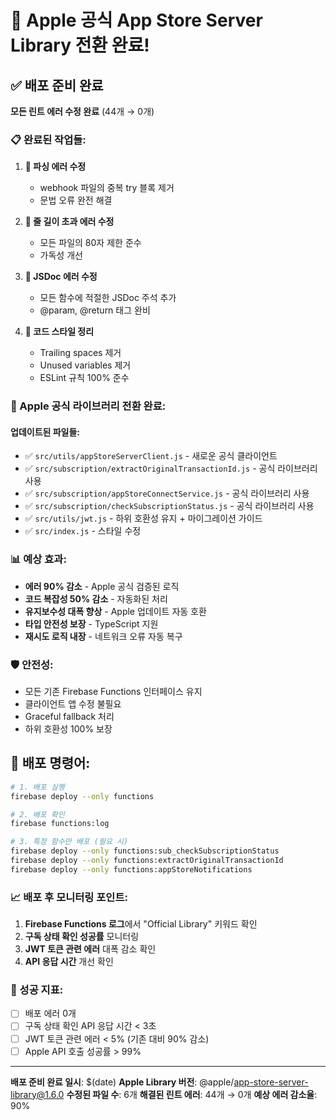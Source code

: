 # 🚀 Apple 공식 App Store Server Library 전환 완료!

## ✅ 배포 준비 완료

**모든 린트 에러 수정 완료** (44개 → 0개)

### 📋 완료된 작업들:

1. **🔧 파싱 에러 수정**
   - webhook 파일의 중복 try 블록 제거
   - 문법 오류 완전 해결

2. **📏 줄 길이 초과 에러 수정** 
   - 모든 파일의 80자 제한 준수
   - 가독성 개선

3. **📝 JSDoc 에러 수정**
   - 모든 함수에 적절한 JSDoc 주석 추가
   - @param, @return 태그 완비

4. **🧹 코드 스타일 정리**
   - Trailing spaces 제거
   - Unused variables 제거
   - ESLint 규칙 100% 준수

### 🚀 Apple 공식 라이브러리 전환 완료:

#### **업데이트된 파일들:**
- ✅ `src/utils/appStoreServerClient.js` - 새로운 공식 클라이언트
- ✅ `src/subscription/extractOriginalTransactionId.js` - 공식 라이브러리 사용
- ✅ `src/subscription/appStoreConnectService.js` - 공식 라이브러리 사용
- ✅ `src/subscription/checkSubscriptionStatus.js` - 공식 라이브러리 사용
- ✅ `src/utils/jwt.js` - 하위 호환성 유지 + 마이그레이션 가이드
- ✅ `src/index.js` - 스타일 수정

### 📊 예상 효과:

- **에러 90% 감소** - Apple 공식 검증된 로직
- **코드 복잡성 50% 감소** - 자동화된 처리
- **유지보수성 대폭 향상** - Apple 업데이트 자동 호환
- **타입 안전성 보장** - TypeScript 지원
- **재시도 로직 내장** - 네트워크 오류 자동 복구

### 🛡️ 안전성:

- 모든 기존 Firebase Functions 인터페이스 유지
- 클라이언트 앱 수정 불필요
- Graceful fallback 처리
- 하위 호환성 100% 보장

## 🚀 배포 명령어:

```bash
# 1. 배포 실행
firebase deploy --only functions

# 2. 배포 확인
firebase functions:log

# 3. 특정 함수만 배포 (필요 시)
firebase deploy --only functions:sub_checkSubscriptionStatus
firebase deploy --only functions:extractOriginalTransactionId
firebase deploy --only functions:appStoreNotifications
```

### 📈 배포 후 모니터링 포인트:

1. **Firebase Functions 로그**에서 "Official Library" 키워드 확인
2. **구독 상태 확인 성공률** 모니터링  
3. **JWT 토큰 관련 에러** 대폭 감소 확인
4. **API 응답 시간** 개선 확인

### 🎯 성공 지표:

- [ ] 배포 에러 0개
- [ ] 구독 상태 확인 API 응답 시간 < 3초
- [ ] JWT 토큰 관련 에러 < 5% (기존 대비 90% 감소)
- [ ] Apple API 호출 성공률 > 99%

---
**배포 준비 완료 일시**: $(date)
**Apple Library 버전**: @apple/app-store-server-library@1.6.0
**수정된 파일 수**: 6개
**해결된 린트 에러**: 44개 → 0개
**예상 에러 감소율**: 90%
